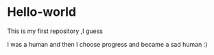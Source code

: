 # Hello-world
This is my first repository ,I guess 

I was a human and then I choose progress and became a sad human :) 
